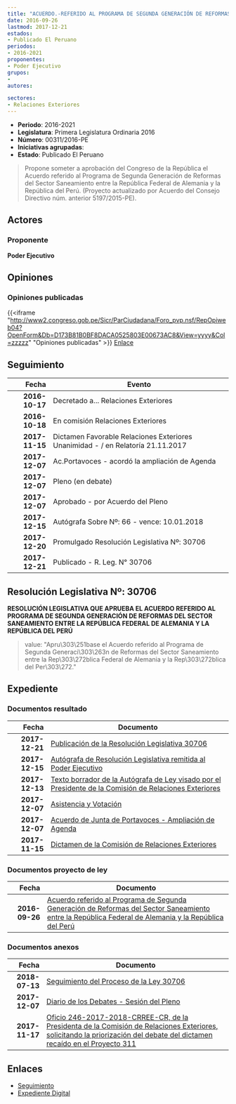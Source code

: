 ```yaml
---
title: "ACUERDO.-REFERIDO AL PROGRAMA DE SEGUNDA GENERACIÓN DE REFORMAS DEL SECTOR SANEAMIENTO ENTRE LA REPÚBLICA FEDERAL DE ALEMANIA Y LA REPÚBLICA DEL PERÚ"
date: 2016-09-26
lastmod: 2017-12-21
estados:
- Publicado El Peruano
periodos:
- 2016-2021
proponentes:
- Poder Ejecutivo
grupos:
- 
autores:

sectores:
- Relaciones Exteriores
---
```

- **Periodo**: 2016-2021
- **Legislatura**: Primera Legislatura Ordinaria 2016
- **Número**: 00311/2016-PE
- **Iniciativas agrupadas**: 
- **Estado**: Publicado El Peruano

> Propone someter a aprobación del Congreso de la República el Acuerdo referido al Programa de Segunda Generación de Reformas del Sector Saneamiento entre la República Federal de Alemania y la República del Perú. (Proyecto actualizado por Acuerdo del Consejo Directivo núm. anterior 5197/2015-PE).


## Actores

### Proponente

**Poder Ejecutivo**

## Opiniones

### Opiniones publicadas

{{<iframe "http://www2.congreso.gob.pe/Sicr/ParCiudadana/Foro_pvp.nsf/RepOpiweb04?OpenForm&Db=D173B81B0BF8DACA0525803E00673AC8&View=yyyy&Col=zzzzz" "Opiniones publicadas" >}}
[Enlace](http://www2.congreso.gob.pe/Sicr/ParCiudadana/Foro_pvp.nsf/RepOpiweb04?OpenForm&Db=D173B81B0BF8DACA0525803E00673AC8&View=yyyy&Col=zzzzz)


## Seguimiento

| Fecha | Evento |
|------:|--------|
| **2016-10-17** | Decretado a... Relaciones Exteriores |
| **2016-10-18** | En comisión Relaciones Exteriores |
| **2017-11-15** | Dictamen Favorable Relaciones Exteriores Unanimidad - / en Relatoría 21.11.2017 |
| **2017-12-07** | Ac.Portavoces - acordó la ampliación de Agenda |
| **2017-12-07** | Pleno (en debate) |
| **2017-12-07** | Aprobado - por Acuerdo del Pleno |
| **2017-12-15** | Autógrafa Sobre Nº: 66 - vence: 10.01.2018 |
| **2017-12-20** | Promulgado Resolución Legislativa Nº: 30706 |
| **2017-12-21** | Publicado - R. Leg. N° 30706 |

## Resolución Legislativa Nº: 30706

**RESOLUCIÓN LEGISLATIVA QUE APRUEBA EL ACUERDO REFERIDO AL PROGRAMA DE SEGUNDA GENERACIÓN DE REFORMAS DEL SECTOR SANEAMIENTO ENTRE LA REPÚBLICA FEDERAL DE ALEMANIA Y LA REPÚBLICA DEL PERÚ**

> value: "Apru\303\251base el Acuerdo referido al Programa de Segunda Generaci\303\263n de Reformas del Sector Saneamiento entre la Rep\303\272blica Federal de Alemania y la Rep\303\272blica del Per\303\272."


## Expediente

### Documentos resultado

| Fecha | Documento |
|------:|-----------|
| **2017-12-21** | [Publicación de la Resolución Legislativa 30706](http://www.leyes.congreso.gob.pe/Documentos/2016_2021/ADLP/Normas_Legales/30706-RLG.pdf) |
| **2017-12-15** | [Autógrafa de Resolución Legislativa remitida al Poder Ejecutivo](http://www.leyes.congreso.gob.pe/Documentos/2016_2021/ADLP/Texto_Aprobado/AU0031120171215.pdf) |
| **2017-12-13** | [Texto borrador de la Autógrafa de Ley visado por el Presidente de la Comisión de Relaciones Exteriores](http://www.leyes.congreso.gob.pe/Documentos/2016_2021/Texto_Borrador_de_Autografa/BAU0031120171213.pdf) |
| **2017-12-07** | [Asistencia y Votación](http://www.leyes.congreso.gob.pe/Documentos/2016_2021/Asistencia_y_Votacion/Proyectos_de_Ley/AV0031120171207.pdf) |
| **2017-12-07** | [Acuerdo de Junta de Portavoces - Ampliación de Agenda](http://www.leyes.congreso.gob.pe/Documentos/2016_2021/Acuerdos/Junta_Portavoces/AJP0031120171207.pdf) |
| **2017-11-15** | [Dictamen de la Comisión de Relaciones Exteriores](http://www.leyes.congreso.gob.pe/Documentos/2016_2021/Dictamenes/Proyectos_de_Ley/00311DC20MAY20171115..pdf) |

### Documentos proyecto de ley

| Fecha | Documento |
|------:|-----------|
| **2016-09-26** | [Acuerdo referido al Programa de Segunda Generación de Reformas del Sector Saneamiento entre la República Federal de Alemania y la República del Perú](http://www.leyes.congreso.gob.pe/Documentos/2016_2021/Proyectos_de_Ley_y_de_Resoluciones_Legislativas/PL0031120160926.pdf) |

### Documentos anexos

| Fecha | Documento |
|------:|-----------|
| **2018-07-13** | [Seguimiento del Proceso de la Ley 30706](http://www.leyes.congreso.gob.pe/Documentos/2016_2021/Seguimiento_de_Proyectos_de_Ley/00311PL20180713.pdf) |
| **2017-12-07** | [Diario de los Debates - Sesión del Pleno](http://www.leyes.congreso.gob.pe/Documentos/2016_2021/ADLP/Diario_Debates/30706-TDD.pdf) |
| **2017-11-17** | [Oficio 246-2017-2018-CRREE-CR, de la Presidenta de la Comisión de Relaciones Exteriores, solicitando la priorización del debate del dictamen recaído en el Proyecto 311](http://www.leyes.congreso.gob.pe/Documentos/2016_2021/Oficios/Comisiones_Ordinarias/OFICIO-246-2017-2018-CRREE-CR.pdf) |

## Enlaces

- [Seguimiento](http://www2.congreso.gob.pe/Sicr/TraDocEstProc/CLProLey2016.nsf/f7fff46988ca05b1052578e100829cc7/0a68acf308b41a500525803b006b7939?OpenDocument)
- [Expediente Digital](http://www2.congreso.gob.pe/Sicr/TraDocEstProc/CLProLey2016.nsf/f7fff46988ca05b1052578e100829cc7/0a68acf308b41a500525803b006b7939?OpenDocument&Click=05257FB7005EB655.eb71d0cf91d8294e05256cdf006b5706/$Body/0.1C6C)

